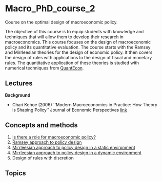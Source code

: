 # Macro_PhD_course_2
Course on the optimal design of macroeconomic policy.

The objective of this course is to equip students with knowledge and techniques that will allow them to develop their research in macroeconomics. This course focuses on the design of macroeconomic policy and its quantitative evaluation. The course starts with the Ramsey and Mirrleesian theories for the design of economic policy. It then covers the design of rules with applications to the design of fiscal and monetary rules. The quantitative application of these theories is studied with numerical techniques from [QuantEcon](https://quantecon.org/lectures/).

Lectures
--------
**Background**
  - Chari Kehoe (2006) ''Modern Macroeconomics in Practice: How Theory is Shaping Policy’’ Journal of Economic Perspectives [link](https://www.aeaweb.org/articles?id=10.1257/jep.20.4.3)

Concepts and methods
--------------------
  1. [Is there a role for macroeconomic policy?](Cours/ECN7059_1.pdf)
  2. [Ramsey approach to policy design](Cours/ECN7059_2.pdf)
  3. [Mirrleesian approach to policy design in a static environment](Cours/ECN7059_3.pdf)
  4. [Mirrleesian approach to policy design in a dynamic environment](Cours/ECN7059_4.pdf)
  5. Design of rules with discretion

Topics
------

